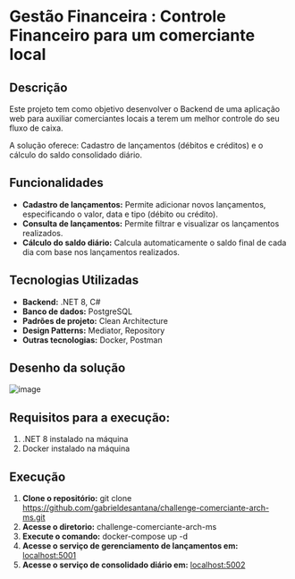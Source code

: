 # Gestão Financeira : Controle Financeiro para um comerciante local

## Descrição
Este projeto tem como objetivo desenvolver o Backend de uma aplicação web para auxiliar comerciantes locais a terem um melhor controle do seu fluxo de caixa.

A solução oferece: Cadastro de lançamentos (débitos e créditos) e o cálculo do saldo consolidado diário.

## Funcionalidades
* **Cadastro de lançamentos:** Permite adicionar novos lançamentos, especificando o valor, data e tipo (débito ou crédito).
* **Consulta de lançamentos:** Permite filtrar e visualizar os lançamentos realizados.
* **Cálculo do saldo diário:** Calcula automaticamente o saldo final de cada dia com base nos lançamentos realizados.

## Tecnologias Utilizadas
* **Backend:** .NET 8, C#
* **Banco de dados:** PostgreSQL
* **Padrões de projeto:** Clean Architecture
* **Design Patterns:** Mediator, Repository
* **Outras tecnologias:** Docker, Postman

## Desenho da solução
![image](https://github.com/user-attachments/assets/1a27faf9-1b01-463d-bfca-4561991f67d3)

## Requisitos para a execução:
1. .NET 8 instalado na máquina
2. Docker instalado na máquina

## Execução
1. **Clone o repositório:**
   git clone https://github.com/gabrieldesantana/challenge-comerciante-arch-ms.git
2. **Acesse o diretorio:**
   challenge-comerciante-arch-ms
3. **Execute o comando:**
   docker-compose up -d
4. **Acesse o serviço de gerenciamento de lançamentos em:**
   [localhost:5001](http://localhost:5001/swagger/index.html)
5. **Acesse o serviço de consolidado diário em:**
   [localhost:5002](http://localhost:5001/swagger/index.html)   
